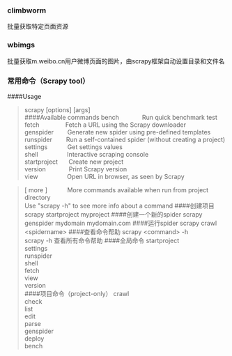 ### climbworm
批量获取特定页面资源
### wbimgs
批量获取m.weibo.cn用户微博页面的图片，由scrapy框架自动设置目录和文件名

### 常用命令（Scrapy tool）
####Usage  
>scrapy <command> [options] [args]  
####Available commands 
  >bench        &#8194;&#8194;&#8194;&#8194;&#8194;&#8194;&#8194;Run quick benchmark test  
  fetch         &#8194;&#8194;&#8194;&#8194;&#8194;&#8194;&#8194;&#8194;Fetch a URL using the Scrapy downloader  
  genspider     &#8194;&#8194;&#8194;&#8194;Generate new spider using pre-defined templates  
  runspider     &#8194;&#8194;&#8194;&#8194;Run a self-contained spider (without creating a project)  
  settings      &#8194;&#8194;&#8194;&#8194;&#8194;&#8194;Get settings values  
  shell         &#8194;&#8194;&#8194;&#8194;&#8194;&#8194;&#8194;&#8194;&#8194;Interactive scraping console  
  startproject  &#8194;&#8194;&#8194;Create new project  
  version       &#8194;&#8194;&#8194;&#8194;&#8194;&#8194;&#8194;Print Scrapy version  
  view          &#8194;&#8194;&#8194;&#8194;&#8194;&#8194;&#8194;&#8194;&#8194;Open URL in browser, as seen by Scrapy  

  >[ more ]     &#8194;&#8194;&#8194;&#8194;&#8194;&#8194;More commands available when run from project directory  
Use "scrapy <command> -h" to see more info about a command
####创建项目
 >scrapy startproject myproject
####创建一个新的spider
>scrapy genspider mydomain mydomain.com
####运行spider
>scrapy crawl \<spidername\>
####查看命令帮助
>scrapy \<command\> -h  
>scrapy -h 查看所有命令帮助
####全局命令
>startproject  
settings  
runspider  
shell  
fetch  
view  
version  
####项目命令（project-only）
>crawl  
check  
list  
edit  
parse  
genspider  
deploy  
bench  